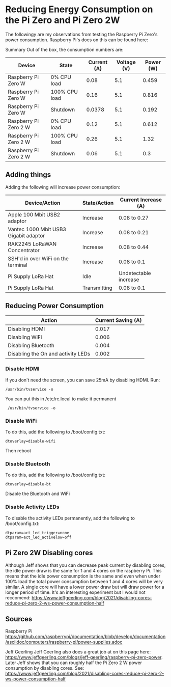 # Reducing Energy Consumption on the Pi Zero and Pi Zero 2W

The followingy are my observations from testing the Raspberry Pi Zero's power consumption. Raspberry Pi's docs on this can be found here:  


Summary
Out of the box, the consumption numbers are:

| **Device**                 | **State**         | **Current (A)** | **Voltage (V)** | **Power (W)** |
|----------------------------|-------------------|-----------------|-----------------|---------------|
| Raspberry Pi Zero W        | 0% CPU load       | 0.08            | 5.1             | 0.459         |
| Raspberry Pi Zero W        | 100% CPU load     | 0.16            | 5.1             | 0.816         |
| Raspberry Pi Zero W        | Shutdown          | 0.0378          | 5.1             | 0.192         |
| Raspberry Pi Zero 2 W      | 0% CPU load       | 0.12  | 5.1 | 0.612         |
| Raspberry Pi Zero 2 W      | 100% CPU load     | 0.26            | 5.1             | 1.32          |
| Raspberry Pi Zero 2 W      | Shutdown          | 0.06            | 5.1             | 0.3           |


## Adding things
Adding the following will increase power consumption:

| **Device/Action**                             | **State/Action**                                        | **Current Increase (A)** |
|-----------------------------------------------|---------------------------------------------------------|--------------------------|
| Apple 100 Mbit USB2 adaptor                   | Increase                                                | 0.08 to 0.27             |
| Vantec 1000 Mbit USB3 Gigabit adaptor         | Increase                                                | 0.08 to 0.21             |
| RAK2245 LoRaWAN Concentrator                  | Increase                                                | 0.08 to 0.44             |
| SSH'd in over WiFi on the terminal            | Increase                                                | 0.08 to 0.1              |
| Pi Supply LoRa Hat                                                                      | Idle                                                    | Undetectable increase    |
|   Pi Supply LoRa Hat                                    | Transmitting                     | 0.08 to 0.1              |

## Reducing Power Consumption

| **Action**                                  | **Current Saving (A)**           |
|---------------------------------------------|----------------------------------|
| Disabling HDMI                              | 0.017                            |
| Disabling WiFi                              | 0.006                            |
| Disabling Bluetooth                         | 0.004                            |
| Disabling the On and activity LEDs          | 0.002                            |

### Disable HDMI
If you don't need the screen, you can save 25mA by disabling HDMI. Run:

```
/usr/bin/tvservice -o 
```

You can put this in /etc/rc.local to make it permanent

```
 /usr/bin/tvservice -o 
 ```
 
 ### Disable WiFi

To do this, add the following to /boot/config.txt:

```
dtoverlay=disable-wifi
```

Then reboot

### Disable Bluetooth 

To do this, add the following to /boot/config.txt:

```
dtoverlay=disable-bt
```

Disable the Bluetooth and WiFi

### Disable Activity LEDs
To disable the activity LEDs permanently, add the following to /boot/config.txt:

```
dtparam=act_led_trigger=none
dtparam=act_led_activelow=off
```

## Pi Zero 2W Disabling cores

Although Jeff shows that you can decrease peak current by disabling cores, the idle power draw is the same for 1 and 4 cores on the raspberry Pi. This means that the idle power consumption is the same and even when under 100% load the total power consumption between 1 and 4 cores will be very similar. A single core will have a lower power draw but will draw power for a longer period of time. It's an interesting experiment but I would not reccomend: https://www.jeffgeerling.com/blog/2021/disabling-cores-reduce-pi-zero-2-ws-power-consumption-half

## Sources

  Raspberry Pi
  https://github.com/raspberrypi/documentation/blob/develop/documentation/asciidoc/computers/raspberry-pi/power-supplies.adoc
  
  Jeff Geerling
Jeff Geerling also does a great job at on this page here: https://www.jeffgeerling.com/blogs/jeff-geerling/raspberry-pi-zero-power. Later Jeff shows that you can roughly half the Pi Zero 2 W power consumption by disabling cores. See: https://www.jeffgeerling.com/blog/2021/disabling-cores-reduce-pi-zero-2-ws-power-consumption-half
